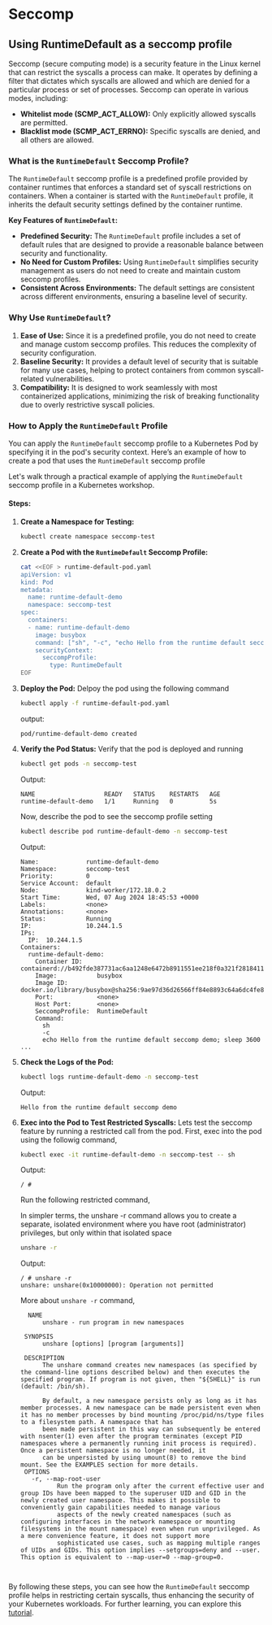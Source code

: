 # Seccomp

## Using RuntimeDefault as a seccomp profile
Seccomp (secure computing mode) is a security feature in the Linux kernel that can restrict the syscalls a process can make. It operates by defining a filter that dictates which syscalls are allowed and which are denied for a particular process or set of processes. Seccomp can operate in various modes, including:
- **Whitelist mode (SCMP_ACT_ALLOW):** Only explicitly allowed syscalls are permitted.
- **Blacklist mode (SCMP_ACT_ERRNO):** Specific syscalls are denied, and all others are allowed.

### What is the `RuntimeDefault` Seccomp Profile?

The `RuntimeDefault` seccomp profile is a predefined profile provided by container runtimes that enforces a standard set of syscall restrictions on containers. When a container is started with the `RuntimeDefault` profile, it inherits the default security settings defined by the container runtime.

**Key Features of `RuntimeDefault`:**
- **Predefined Security:** The `RuntimeDefault` profile includes a set of default rules that are designed to provide a reasonable balance between security and functionality.
- **No Need for Custom Profiles:** Using `RuntimeDefault` simplifies security management as users do not need to create and maintain custom seccomp profiles.
- **Consistent Across Environments:** The default settings are consistent across different environments, ensuring a baseline level of security.

### Why Use `RuntimeDefault`?

1. **Ease of Use:** Since it is a predefined profile, you do not need to create and manage custom seccomp profiles. This reduces the complexity of security configuration.
2. **Baseline Security:** It provides a default level of security that is suitable for many use cases, helping to protect containers from common syscall-related vulnerabilities.
3. **Compatibility:** It is designed to work seamlessly with most containerized applications, minimizing the risk of breaking functionality due to overly restrictive syscall policies.

### How to Apply the `RuntimeDefault` Profile

You can apply the `RuntimeDefault` seccomp profile to a Kubernetes Pod by specifying it in the pod's security context. Here’s an example of how to create a pod that uses the `RuntimeDefault` seccomp profile

Let's walk through a practical example of applying the `RuntimeDefault` seccomp profile in a Kubernetes workshop.

#### Steps:
1. **Create a Namespace for Testing:**
    ```sh
    kubectl create namespace seccomp-test
    ```

2. **Create a Pod with the `RuntimeDefault` Seccomp Profile:**
    ```sh
    cat <<EOF > runtime-default-pod.yaml
    apiVersion: v1
    kind: Pod
    metadata:
      name: runtime-default-demo
      namespace: seccomp-test
    spec:
      containers:
      - name: runtime-default-demo
        image: busybox
        command: ["sh", "-c", "echo Hello from the runtime default seccomp demo; sleep 3600"]
        securityContext:
          seccompProfile:
            type: RuntimeDefault
    EOF
    ```

3. **Deploy the Pod:**
    Delpoy the pod using the following command
    ```sh
    kubectl apply -f runtime-default-pod.yaml
    ```
    output:
    ```
    pod/runtime-default-demo created
    ```
4. **Verify the Pod Status:**
    Verify that the pod is deployed and running
    ```sh
    kubectl get pods -n seccomp-test
    ```
    Output: 
    ```
    NAME                   READY   STATUS    RESTARTS   AGE
    runtime-default-demo   1/1     Running   0          5s
    ```
    
    Now, describe the pod to see the seccomp profile setting
    ```sh
    kubectl describe pod runtime-default-demo -n seccomp-test
    ```
    Output:
    ```
    Name:             runtime-default-demo
    Namespace:        seccomp-test
    Priority:         0
    Service Account:  default
    Node:             kind-worker/172.18.0.2
    Start Time:       Wed, 07 Aug 2024 18:45:53 +0000
    Labels:           <none>
    Annotations:      <none>
    Status:           Running
    IP:               10.244.1.5
    IPs:
      IP:  10.244.1.5
    Containers:
      runtime-default-demo:
        Container ID:    containerd://b492fde387731ac6aa1248e6472b8911551ee218f0a321f2818411fa780f7e49
        Image:           busybox
        Image ID:        docker.io/library/busybox@sha256:9ae97d36d26566ff84e8893c64a6dc4fe8ca6d1144bf5b87b2b85a32def253c7
        Port:            <none>
        Host Port:       <none>
        SeccompProfile:  RuntimeDefault
        Command:
          sh
          -c
          echo Hello from the runtime default seccomp demo; sleep 3600
    ...
    ```

5. **Check the Logs of the Pod:**
    ```sh
    kubectl logs runtime-default-demo -n seccomp-test
    ```
    Output:
    ```
    Hello from the runtime default seccomp demo
    ```

6. **Exec into the Pod to Test Restricted Syscalls:**
    Lets test the seccomp feature by running a restricted call from the pod. First, exec into the pod using the followig command, 
    
    ```sh
    kubectl exec -it runtime-default-demo -n seccomp-test -- sh
    ```
    Output:
    ```
    / # 
    ```
    
    Run the following restricted command, 

    In simpler terms, the unshare -r command allows you to create a separate, isolated environment where you have root (administrator) privileges, but only within that isolated space
   
    ```sh
    unshare -r
    ```
    Output:
    
    ```
    / # unshare -r
    unshare: unshare(0x10000000): Operation not permitted
    ```

    More about `unshare -r` command,
   ```
     NAME
         unshare - run program in new namespaces
  
    SYNOPSIS
         unshare [options] [program [arguments]]
  
    DESCRIPTION
         The unshare command creates new namespaces (as specified by the command-line options described below) and then executes the specified program. If program is not given, then "${SHELL}" is run (default: /bin/sh).
  
         By default, a new namespace persists only as long as it has member processes. A new namespace can be made persistent even when it has no member processes by bind mounting /proc/pid/ns/type files to a filesystem path. A namespace that has
         been made persistent in this way can subsequently be entered with nsenter(1) even after the program terminates (except PID namespaces where a permanently running init process is required). Once a persistent namespace is no longer needed, it
         can be unpersisted by using umount(8) to remove the bind mount. See the EXAMPLES section for more details.
    OPTIONS
      -r, --map-root-user
             Run the program only after the current effective user and group IDs have been mapped to the superuser UID and GID in the newly created user namespace. This makes it possible to conveniently gain capabilities needed to manage various
             aspects of the newly created namespaces (such as configuring interfaces in the network namespace or mounting filesystems in the mount namespace) even when run unprivileged. As a mere convenience feature, it does not support more
             sophisticated use cases, such as mapping multiple ranges of UIDs and GIDs. This option implies --setgroups=deny and --user. This option is equivalent to --map-user=0 --map-group=0.

    
By following these steps, you can see how the `RuntimeDefault` seccomp profile helps in restricting certain syscalls, thus enhancing the security of your Kubernetes workloads. For further learning, you can explore this [tutorial](https://kubernetes.io/docs/tutorials/security/seccomp/).
